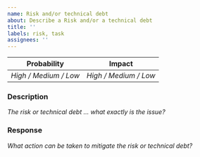 ```yaml
---
name: Risk and/or technical debt
about: Describe a Risk and/or a technical debt
title: ''
labels: risk, task
assignees: ''
---
```


| Probability | Impact |
|-------------|--------|
| _High / Medium / Low_ | _High / Medium / Low_ |

### Description
_The risk or technical debt ... what exactly is the issue?_

### Response
_What action can be taken to mitigate the risk or technical debt?_
